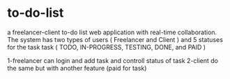 # to-do-list
a freelancer-client to-do list web application with real-time collaboration.
The system has two types of users ( Freelancer and Client ) and 5 statuses for the task task ( TODO,
IN-PROGRESS, TESTING, DONE, and PAID )

1-freelancer can login and add task and controll status of task 
2-client do the same but with another feature (paid for task)
